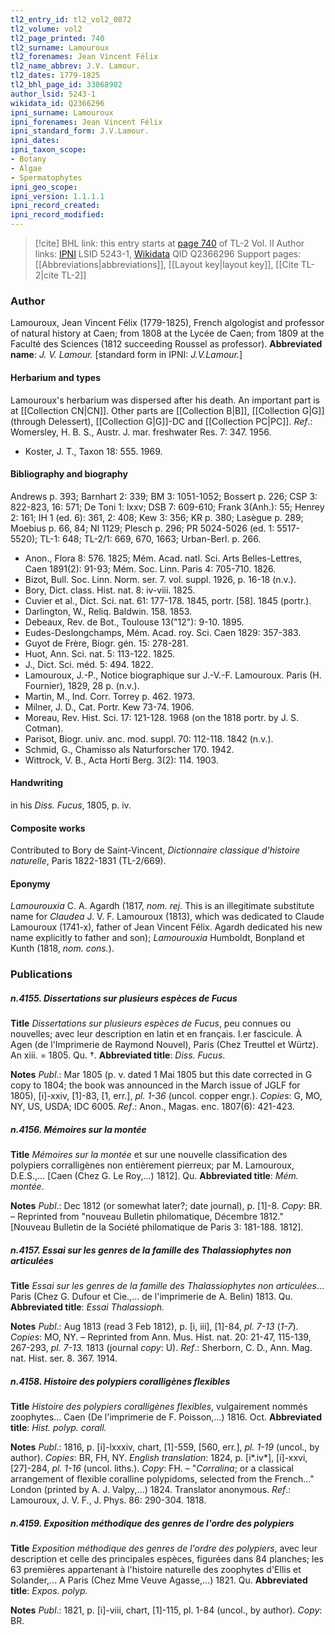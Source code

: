 ```yaml
---
tl2_entry_id: tl2_vol2_0872
tl2_volume: vol2
tl2_page_printed: 740
tl2_surname: Lamouroux
tl2_forenames: Jean Vincent Félix
tl2_name_abbrev: J.V. Lamour.
tl2_dates: 1779-1825
tl2_bhl_page_id: 33068982
author_lsid: 5243-1
wikidata_id: Q2366296
ipni_surname: Lamouroux
ipni_forenames: Jean Vincent Félix
ipni_standard_form: J.V.Lamour.
ipni_dates: 
ipni_taxon_scope: 
- Botany
- Algae
- Spermatophytes
ipni_geo_scope: 
ipni_version: 1.1.1.1
ipni_record_created: 
ipni_record_modified:
---
```


> [!cite] BHL link: this entry starts at [page 740](https://www.biodiversitylibrary.org/page/33068982) of TL-2 Vol. II
> Author links: [IPNI](https://www.ipni.org/a/5243-1) LSID 5243-1, [Wikidata](https://www.wikidata.org/wiki/Q2366296) QID Q2366296
> Support pages: [[Abbreviations|abbreviations]], [[Layout key|layout key]], [[Cite TL-2|cite TL-2]]

### Author

Lamouroux, Jean Vincent Félix (1779-1825), French algologist and professor of natural history at Caen; from 1808 at the Lycée de Caen; from 1809 at the Faculté des Sciences (1812 succeeding Roussel as professor). 
**Abbreviated name**: *J. V. Lamour.* \[standard form in IPNI: *J.V.Lamour.*\]

#### Herbarium and types

Lamouroux's herbarium was dispersed after his death. An important part is at [[Collection CN|CN]]. Other parts are [[Collection B|B]], [[Collection G|G]] (through Delessert), [[Collection G|G]]-DC and [[Collection PC|PC]].
*Ref*.: Womersley, H. B. S., Austr. J. mar. freshwater Res. 7: 347. 1956.
- Koster, J. T., Taxon 18: 555. 1969.

#### Bibliography and biography

Andrews p. 393; Barnhart 2: 339; BM 3: 1051-1052; Bossert p. 226; CSP 3: 822-823, 16: 571; De Toni 1: lxxv; DSB 7: 609-610; Frank 3(Anh.): 55; Henrey 2: 161; IH 1 (ed. 6): 361, 2: 408; Kew 3: 356; KR p. 380; Lasègue p. 289; Moebius p. 66, 84; NI 1129; Plesch p. 296; PR 5024-5026 (ed. 1: 5517-5520); TL-1: 648; TL-2/1: 669, 670, 1663; Urban-Berl. p. 266.
- Anon., Flora 8: 576. 1825; Mém. Acad. natl. Sci. Arts Belles-Lettres, Caen 1891(2): 91-93; Mém. Soc. Linn. Paris 4: 705-710. 1826.
- Bizot, Bull. Soc. Linn. Norm. ser. 7. vol. suppl. 1926, p. 16-18 (n.v.).
- Bory, Dict. class. Hist. nat. 8: iv-viii. 1825.
- Cuvier et al., Dict. Sci. nat. 61: 177-178. 1845, portr. \[58\]. 1845 (portr.).
- Darlington, W., Reliq. Baldwin. 158. 1853.
- Debeaux, Rev. de Bot., Toulouse 13("12"): 9-10. 1895.
- Eudes-Deslongchamps, Mém. Acad. roy. Sci. Caen 1829: 357-383.
- Guyot de Frère, Biogr. gén. 15: 278-281.
- Huot, Ann. Sci. nat. 5: 113-122. 1825.
- J., Dict. Sci. méd. 5: 494. 1822.
- Lamouroux, J.-P., Notice biographique sur J.-V.-F. Lamouroux. Paris (H. Fournier), 1829, 28 p. (n.v.).
- Martin, M., Ind. Corr. Torrey p. 462. 1973.
- Milner, J. D., Cat. Portr. Kew 73-74. 1906.
- Moreau, Rev. Hist. Sci. 17: 121-128. 1968 (on the 1818 portr. by J. S. Cotman).
- Parisot, Biogr. univ. anc. mod. suppl. 70: 112-118. 1842 (n.v.).
- Schmid, G., Chamisso als Naturforscher 170. 1942.
- Wittrock, V. B., Acta Horti Berg. 3(2): 114. 1903.

#### Handwriting

in his *Diss. Fucus*, 1805, p. iv.

#### Composite works

Contributed to Bory de Saint-Vincent, *Dictionnaire classique d'histoire naturelle*, Paris 1822-1831 (TL-2/669).

#### Eponymy

*Lamourouxia* C. A. Agardh (1817, *nom. rej.* This is an illegitimate substitute name for *Claudea* J. V. F. Lamouroux (1813), which was dedicated to Claude Lamouroux (1741-x), father of Jean Vincent Félix. Agardh dedicated his new name explicitly to father and son); *Lamourouxia* Humboldt, Bonpland et Kunth (1818, *nom. cons.*).

### Publications

##### n.4155. Dissertations sur plusieurs espèces de Fucus

**Title**
*Dissertations sur plusieurs espèces de Fucus*, peu connues ou nouvelles; avec leur description en latin et en français. I.er fascicule. À Agen (de l'Imprimerie de Raymond Nouvel), Paris (Chez Treuttel et Würtz). An xiii. = 1805. Qu. †.
**Abbreviated title**: *Diss. Fucus*.

**Notes**
*Publ*.: Mar 1805 (p. v. dated 1 Mai 1805 but this date corrected in G copy to 1804; the book was announced in the March issue of JGLF for 1805), \[i\]-xxiv, \[1\]-83, \[1, err.\], *pl. 1-36* (uncol. copper engr.). *Copies*: G, MO, NY, US, USDA; IDC 6005.
*Ref*.: Anon., Magas. enc. 1807(6): 421-423.

##### n.4156. Mémoires sur la montée

**Title**
*Mémoires sur la montée* et sur une nouvelle classification des polypiers corralligènes non entièrement pierreux; par M. Lamouroux, D.E.S.,... \[Caen (Chez G. Le Roy,...) 1812\]. Qu.
**Abbreviated title**: *Mém. montée*.

**Notes**
*Publ*.: Dec 1812 (or somewhat later?; date journal), p. \[1\]-8. *Copy*: BR. – Reprinted from "nouveau Bulletin philomatique, Décembre 1812." \[Nouveau Bulletin de la Société philomatique de Paris 3: 181-188. 1812\].

##### n.4157. Essai sur les genres de la famille des Thalassiophytes non articulées

**Title**
*Essai sur les genres de la famille des Thalassiophytes non articulées*... Paris (Chez G. Dufour et Cie.,... de l'imprimerie de A. Belin) 1813. Qu.
**Abbreviated title**: *Essai Thalassioph.*

**Notes**
*Publ*.: Aug 1813 (read 3 Feb 1812), p. \[i, iii\], \[1\]-84, *pl. 7-13* (*1-7*). *Copies*: MO, NY. – Reprinted from Ann. Mus. Hist. nat. 20: 21-47, 115-139, 267-293, *pl. 7-13.* 1813 (journal *copy*: U).
*Ref*.: Sherborn, C. D., Ann. Mag. nat. Hist. ser. 8. 367. 1914.

##### n.4158. Histoire des polypiers coralligènes flexibles

**Title**
*Histoire des polypiers coralligènes flexibles*, vulgairement nommés zoophytes... Caen (De l'imprimerie de F. Poisson,...) 1816. Oct.
**Abbreviated title**: *Hist. polyp. corall.*

**Notes**
*Publ*.: 1816, p. \[i\]-lxxxiv, chart, \[1\]-559, \[560, err.\], *pl. 1-19* (uncol., by author). *Copies*: BR, FH, NY.
*English translation*: 1824, p. \[i\*.iv\*\], \[i\]-xxvi, \[27\]-284, *pl. 1-16* (uncol. liths.). *Copy*: FH. – "*Corralina*; or a classical arrangement of flexible coralline polypidoms, selected from the French..." London (printed by A. J. Valpy,...) 1824. Translator anonymous.
*Ref*.: Lamouroux, J. V. F., J. Phys. 86: 290-304. 1818.

##### n.4159. Exposition méthodique des genres de l'ordre des polypiers

**Title**
*Exposition méthodique des genres de l'ordre des polypiers*, avec leur description et celle des principales espèces, figurées dans 84 planches; les 63 premières appartenant à l'histoire naturelle des zoophytes d'Ellis et Solander,... A Paris (Chez Mme Veuve Agasse,...) 1821. Qu.
**Abbreviated title**: *Expos. polyp.*

**Notes**
*Publ*.: 1821, p. \[i\]-viii, chart, \[1\]-115, pl. 1-84 (uncol., by author). *Copy*: BR.


